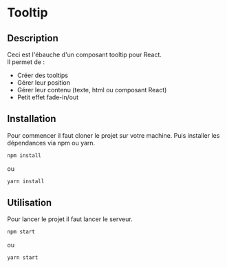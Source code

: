 # Tooltip

## Description
Ceci est l'ébauche d'un composant tooltip pour React.     
Il permet de :
- Créer des tooltips
- Gérer leur position
- Gérer leur contenu (texte, html ou composant React)
- Petit effet fade-in/out

## Installation
Pour commencer il faut cloner le projet sur votre machine. Puis installer les dépendances via npm ou yarn.
```javascript
npm install
```
ou
```javascript
yarn install
```

## Utilisation
Pour lancer le projet il faut lancer le serveur.
```javascript
npm start
```
ou
```javascript
yarn start
```
